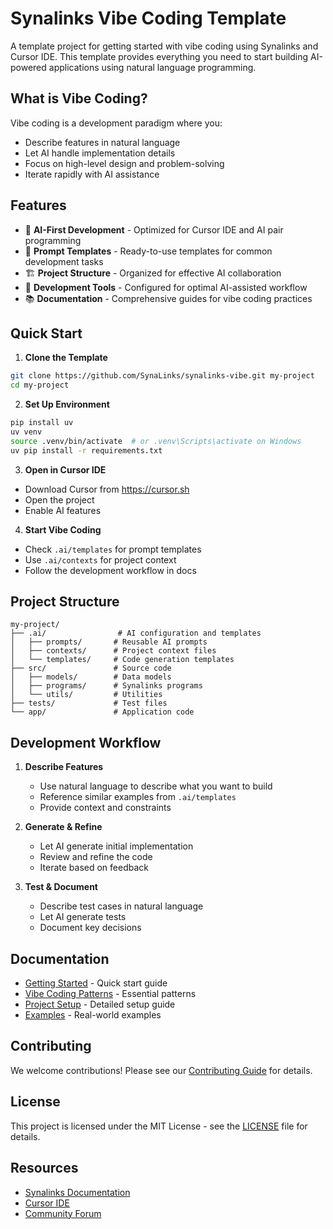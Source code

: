 # Synalinks Vibe Coding Template

A template project for getting started with vibe coding using Synalinks and Cursor IDE. This template provides everything you need to start building AI-powered applications using natural language programming.

## What is Vibe Coding?

Vibe coding is a development paradigm where you:
- Describe features in natural language
- Let AI handle implementation details
- Focus on high-level design and problem-solving
- Iterate rapidly with AI assistance

## Features

- 🧠 **AI-First Development** - Optimized for Cursor IDE and AI pair programming
- 📝 **Prompt Templates** - Ready-to-use templates for common development tasks
- 🏗️ **Project Structure** - Organized for effective AI collaboration
- 🔧 **Development Tools** - Configured for optimal AI-assisted workflow
- 📚 **Documentation** - Comprehensive guides for vibe coding practices

## Quick Start

1. **Clone the Template**
```bash
git clone https://github.com/SynaLinks/synalinks-vibe.git my-project
cd my-project
```

2. **Set Up Environment**
```bash
pip install uv
uv venv
source .venv/bin/activate  # or .venv\Scripts\activate on Windows
uv pip install -r requirements.txt
```

3. **Open in Cursor IDE**
- Download Cursor from https://cursor.sh
- Open the project
- Enable AI features

4. **Start Vibe Coding**
- Check `.ai/templates` for prompt templates
- Use `.ai/contexts` for project context
- Follow the development workflow in docs

## Project Structure

```
my-project/
├── .ai/                # AI configuration and templates
│   ├── prompts/       # Reusable AI prompts
│   ├── contexts/      # Project context files
│   └── templates/     # Code generation templates
├── src/               # Source code
│   ├── models/        # Data models
│   ├── programs/      # Synalinks programs
│   └── utils/         # Utilities
├── tests/             # Test files
└── app/               # Application code
```

## Development Workflow

1. **Describe Features**
   - Use natural language to describe what you want to build
   - Reference similar examples from `.ai/templates`
   - Provide context and constraints

2. **Generate & Refine**
   - Let AI generate initial implementation
   - Review and refine the code
   - Iterate based on feedback

3. **Test & Document**
   - Describe test cases in natural language
   - Let AI generate tests
   - Document key decisions

## Documentation

- [Getting Started](docs/quickstart.md) - Quick start guide
- [Vibe Coding Patterns](docs/sop/02-vibe-coding-patterns.md) - Essential patterns
- [Project Setup](docs/sop/01-project-setup.md) - Detailed setup guide
- [Examples](docs/examples/index.md) - Real-world examples

## Contributing

We welcome contributions! Please see our [Contributing Guide](CONTRIBUTING.md) for details.

## License

This project is licensed under the MIT License - see the [LICENSE](LICENSE) file for details.

## Resources

- [Synalinks Documentation](https://docs.synalinks.dev)
- [Cursor IDE](https://cursor.sh)
- [Community Forum](https://community.synalinks.dev)
